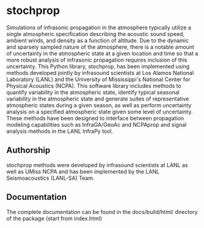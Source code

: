 # stochprop

Simulations of infrasonic propagation in the atmosphere typically utilize a single atmospheric 
specification describing the acoustic sound speed, ambient winds, and density as a function of 
altitude.  Due to the dynamic and sparsely sampled nature of the atmosphere, there is a notable 
amount of uncertainty in the atmospheric state at a given location and time so that a more robust 
analysis of infrasonic propagation requires inclusion of this uncertainty.  This Python library, 
stochprop, has been implemented using methods developed jointly by infrasound scientists at 
Los Alamos National Laboratory (LANL) and the University of Mississippi's National Center for 
Physical Acoustics (NCPA).  This software library includes methods to quantify variability in the 
atmospheric state, identify typical seasonal variability in the atmospheric state and generate 
suites of representative atmospheric states during a given season, as well as perform uncertainty 
analysis on a specified atmospheric state given some level of uncertainty.  These methods have 
been designed to interface between propagation modeling capabilities such as InfraGA/GeoAc and 
NCPAprop and signal analysis methods in the LANL InfraPy tool.


## Authorship
stochprop methods were developed by infrasound scientists at LANL as well as UMiss NCPA and has 
been implemented by the LANL Seismoacoustics (LANL-SA) Team.  

## Documentation
The complete documentation can be found in the docs/build/html/ directory of the package (start from index.html)


